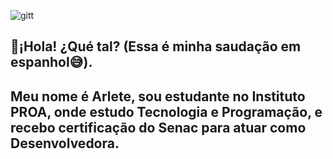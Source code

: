 ![gitt](https://user-images.githubusercontent.com/81167437/114325179-1ab2cf80-9b05-11eb-8c0a-fdb2740e5f0b.png)






## 🔵¡Hola! ¿Qué tal? (Essa é minha saudação em espanhol😅).

## Meu nome é Arlete, sou estudante no Instituto PROA, onde estudo Tecnologia e Programação, e recebo certificação do Senac para atuar como Desenvolvedora.
